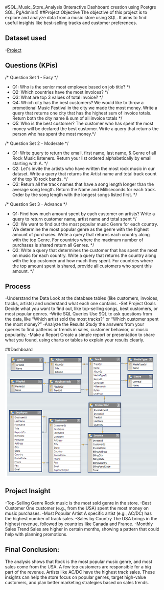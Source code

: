  #SQL_Music_Store_Analysis (Interactive Dashboard creation using  Postgre SQL, PgAdmin4)
##Project Objective
The objective of this project is to explore and analyze data from a music store using SQL. It aims to find useful insights like best-selling tracks and customer preferences.

## Dataset used
-<a href="https://github.com/Sakshi-sharma2003/SQL_Music_Store_Analysis/blob/main/Music_Store_project.sql">Project</a>

## Questions (KPis)
/*	Question Set 1 - Easy */

- Q1: Who is the senior most employee based on job title? */
- Q2: Which countries have the most Invoices? */
- Q3: What are top 3 values of total invoice? */
- Q4: Which city has the best customers? We would like to throw a promotional Music Festival in the city we made the most money. 
      Write a query that returns one city that has the highest sum of invoice totals. 
      Return both the city name & sum of all invoice totals */
- Q5: Who is the best customer? The customer who has spent the most money will be declared the best customer. 
      Write a query that returns the person who has spent the most money.*/


/* Question Set 2 - Moderate */
- Q1: Write query to return the email, first name, last name, & Genre of all Rock Music listeners. 
Return your list ordered alphabetically by email starting with A. */
- Q2: Let's invite the artists who have written the most rock music in our dataset. 
Write a query that returns the Artist name and total track count of the top 10 rock bands. */
- Q3: Return all the track names that have a song length longer than the average song length. 
Return the Name and Milliseconds for each track. Order by the song length with the longest songs listed first. */

/* Question Set 3 - Advance */
- Q1: Find how much amount spent by each customer on artists? Write a query to return customer name, artist name and total spent */
- Q2: We want to find out the most popular music Genre for each country. We determine the most popular genre as the genre 
      with the highest amount of purchases. Write a query that returns each country along with the top Genre. For countries where 
      the maximum number of purchases is shared return all Genres. */
- Q3: Write a query that determines the customer that has spent the most on music for each country. 
      Write a query that returns the country along with the top customer and how much they spent. 
      For countries where the top amount spent is shared, provide all customers who spent this amount. */

## Process
-Understand the Data
 Look at the database tables (like customers, invoices, tracks, artists) and understand what each one contains.
-Set Project Goals
 Decide what you want to find out, like top-selling songs, best customers, or most popular genres.
-Write SQL Queries
 Use SQL to ask questions from the data, like “Which artist sold the most tracks?” or “Which customer spent the most money?”
-Analyze the Results
 Study the answers from your queries to find patterns or trends in sales, customer behavior, or music popularity.
-Make a Report
 Create a simple report or presentation to share what you found, using charts or tables to explain your results clearly.	

##Dashboard
![Uploading MusicDatabaseSchema.png…](https://github.com/Sakshi-sharma2003/SQL_Music_Store_Analysis/blob/main/MusicDatabaseSchema.png)

## Project Insight
-Top-Selling Genre
 Rock music is the most sold genre in the store.
-Best Customer
 One customer (e.g., from the USA) spent the most money on music purchases.
-Most Popular Artist
 A specific artist (e.g., AC/DC) has the highest number of track sales.
-Sales by Country
 The USA brings in the highest revenue, followed by countries like Canada and France.
-Monthly Sales Trend
 Sales are higher in certain months, showing a pattern that could help with planning promotions.

## Final Conclusion:
The analysis shows that Rock is the most popular music genre, and most sales come from the USA. A few top customers are responsible for a big part of the revenue. Artists like AC/DC have the highest track sales. These insights can help the store focus on popular genres, target high-value customers, and plan better marketing strategies based on sales trends.










